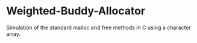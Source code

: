 # Weighted-Buddy-Allocator
Simulation of the standard malloc and free methods in C using a character array.
